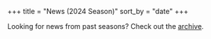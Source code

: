 +++
title = "News (2024 Season)"
sort_by = "date"
+++

Looking for news from past seasons? Check out the [archive](/archive).